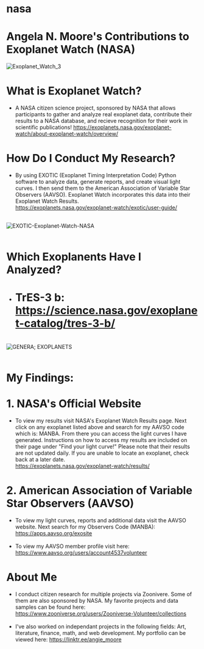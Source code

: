 # nasa
# Angela N. Moore's Contributions to Exoplanet Watch (NASA)
![Exoplanet_Watch_3](https://github.com/user-attachments/assets/f1847e83-7011-45f8-b8e1-5218ccd9243a)
<br>
# What is Exoplanet Watch? 
- A NASA citizen science project, sponsored by NASA that allows participants to gather and analyze real exoplanet data, contribute their results to a NASA database, and recieve recognition for their work in scientific publications!
https://exoplanets.nasa.gov/exoplanet-watch/about-exoplanet-watch/overview/

# How Do I Conduct My Research?
- By using EXOTIC (Exoplanet Timing Interpretation Code) Python software to analyze data, generate reports, and create visual light curves.  I then send them to the American Association of Variable Star Observers (AAVSO). Exoplanet Watch incorporates this data into their Exoplanet Watch Results. <br> https://exoplanets.nasa.gov/exoplanet-watch/exotic/user-guide/

<br> ![EXOTIC-Exoplanet-Watch-NASA](https://github.com/user-attachments/assets/3bb90e63-2d81-40cc-ab98-5635f5c2c719)
<br>
<br>
# Which Exoplanents Have I Analyzed?
- # TrES-3 b: https://science.nasa.gov/exoplanet-catalog/tres-3-b/
<br> ![GENERA; EXOPLANETS](https://github.com/user-attachments/assets/c28b3b28-2beb-4fcb-a94a-83e31045982e)
<br>
<br>
# My Findings: <br><br> 1. NASA's Official Website
- To view my results visit NASA's Exoplanet Watch Results page.  Next click on any exoplanet listed above and search for my AAVSO code which is: MANBA.  From there you can access the light curves I have generated.  Instructions on how to access my results are included on their page under "Find your light curve!"  Please note that their results are not updated daily.  If you are unable to locate an exoplanet, check back at a later date.  
https://exoplanets.nasa.gov/exoplanet-watch/results/

# 2. American Association of Variable Star Observers (AAVSO) 
- To view my light curves, reports and additional data visit the AAVSO website.  Next search for my Observers Code (MANBA): <br>https://apps.aavso.org/exosite <br><br>
- To view my AAVSO member profile visit here:<br> https://www.aavso.org/users/account4537volunteer

# About Me
- I conduct citizen research for multiple projects via Zoonivere.  Some of them are also sponsored by NASA.  My favorite projects and data samples can be found here:
https://www.zooniverse.org/users/Zooniverse-Volunteer/collections<br><br>
- I've also worked on independant projects in the following fields: Art, literature, finance, math, and web development.  My portfolio can be viewed here:
https://linktr.ee/angie_moore
